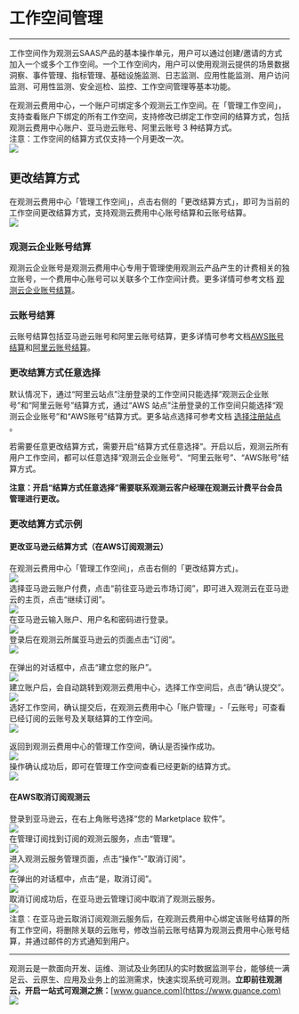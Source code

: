 # 工作空间管理
---

工作空间作为观测云SAAS产品的基本操作单元，用户可以通过创建/邀请的方式加入一个或多个工作空间。一个工作空间内，用户可以使用观测云提供的场景数据洞察、事件管理、指标管理、基础设施监测、日志监测、应用性能监测、用户访问监测、可用性监测、安全巡检、监控、工作空间管理等基本功能。

在观测云费用中心，一个账户可绑定多个观测云工作空间。在「管理工作空间」，支持查看账户下绑定的所有工作空间，支持修改已绑定工作空间的结算方式，包括观测云费用中心账户、亚马逊云账号、阿里云账号 3 种结算方式。<br />注意：工作空间的结算方式仅支持一个月更改一次。<br />![](../img/15.aws_3.png)

## 更改结算方式

在观测云费用中心「管理工作空间」，点击右侧的「更改结算方式」，即可为当前的工作空间更改结算方式，支持观测云费用中心账号结算和云账号结算。<br />![](../img/10.account_11.png)

### 观测云企业账号结算

观测云企业账号是观测云费用中心专用于管理使用观测云产品产生的计费相关的独立账号，一个费用中心账号可以关联多个工作空间计费。更多详情可参考文档 [观测云企业账号结算](https://www.yuque.com/dataflux/doc/xcifgo)。


### 云账号结算

云账号结算包括亚马逊云账号和阿里云账号结算，更多详情可参考文档[AWS账号结算](https://www.yuque.com/dataflux/doc/zszq8p)和[阿里云账号结算](https://www.yuque.com/dataflux/doc/vgdy2u)。


### 更改结算方式任意选择

默认情况下，通过“阿里云站点”注册登录的工作空间只能选择“观测云企业账号”和“阿里云账号”结算方式，通过“AWS 站点”注册登录的工作空间只能选择“观测云企业账号”和“AWS账号”结算方式。更多站点选择可参考文档 [选择注册站点](https://www.yuque.com/dataflux/doc/qfigg3) 。

若需要任意更改结算方式，需要开启“结算方式任意选择”。开启以后，观测云所有用户工作空间，都可以任意选择“观测云企业账号”、“阿里云账号”、“AWS账号”结算方式。

**注意：开启“结算方式任意选择”需要联系观测云客户经理在观测云计费平台会员管理进行更改。**


### 更改结算方式示例


#### 更改亚马逊云结算方式（在AWS订阅观测云）

在观测云费用中心「管理工作空间」，点击右侧的「更改结算方式」。<br />![](../img/10.account_11.png)<br />选择亚马逊云账户付费，点击“前往亚马逊云市场订阅”，即可进入观测云在亚马逊云的主页，点击“继续订阅”。<br />![](../img/8.space_4.png)<br />在亚马逊云输入账户、用户名和密码进行登录。<br />![](../img/8.space_5.png)<br />登录后在观测云所属亚马逊云的页面点击“订阅”。<br />![](../img/8.space_8.png)

在弹出的对话框中，点击“建立您的账户”。<br />![](../img/8.space_9.png)<br />建立账户后，会自动跳转到观测云费用中心，选择工作空间后，点击“确认提交”。<br />![](../img/8.space_10.png)<br />选好工作空间，确认提交后，在观测云费用中心「账户管理」-「云账号」可查看已经订阅的云账号及关联结算的工作空间。<br />![](../img/15.aws_5.png)

返回到观测云费用中心的管理工作空间，确认是否操作成功。<br />![](../img/15.aws_4.png)<br />操作确认成功后，即可在管理工作空间查看已经更新的结算方式。<br />![](../img/15.aws_3.png)

#### 在AWS取消订阅观测云

登录到亚马逊云，在右上角账号选择“您的 Marketplace 软件”。<br />![](../img/8.space_13.png)<br />在管理订阅找到订阅的观测云服务，点击“管理”。<br />![](../img/8.space_14.png)<br />进入观测云服务管理页面，点击“操作”-"取消订阅"。<br />![](../img/8.space_15.png)<br />在弹出的对话框中，点击“是，取消订阅”。<br />![](../img/8.space_16.png)<br />取消订阅成功后，在亚马逊云管理订阅中取消了观测云服务。<br />![](../img/8.space_17.png)<br />注意：在亚马逊云取消订阅观测云服务后，在观测云费用中心绑定该账号结算的所有工作空间，将删除关联的云账号，修改当前云账号结算为观测云费用中心账号结算，并通过邮件的方式通知到用户。


---

观测云是一款面向开发、运维、测试及业务团队的实时数据监测平台，能够统一满足云、云原生、应用及业务上的监测需求，快速实现系统可观测。**立即前往观测云，开启一站式可观测之旅：**[www.guance.com](https://www.guance.com)<br />![](../img/logo_2.png)
